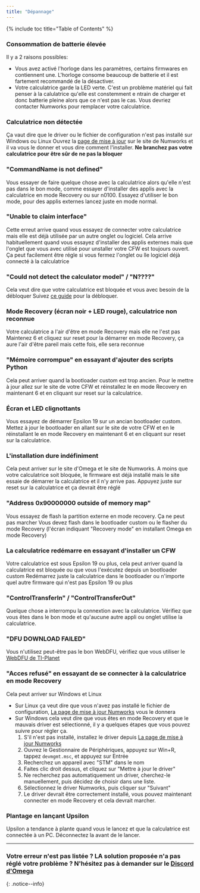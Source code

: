 ```yaml
---
title: "Dépannage"
---
```


{% include toc title="Table of Contents" %}

### Consommation de batterie élevée

Il y a 2 raisons possibles:
- Vous avez activé l'horloge dans les paramètres, certains firmwares en contiennent une. L'horloge consome beaucoup de batterie et il est fartement recommandé de la désactiver.
- Votre calculatrice garde la LED verte. C'est un problème matériel qui fait penser à la calulatrice qu'elle est constemment e ntrain de charger et donc batterie pleine alors que ce n'est pas le cas. Vous devriez contacter Numworks pour remplacer votre calculatrice.

### Calculatrice non détectée

Ça vaut dire que le driver ou le fichier de configuration n'est pas installé sur Windows ou Linux
Ouvrez la [page de mise à jour](https://numworks.com/update/) sur le site de Numworks et il va vous le donner et vous dire comment l'installer. **Ne branchez pas votre calculatrice pour être sûr de ne pas la bloquer**

### "CommandName is not defined"

Vous essayer de faire quelque chose avec la calculatrice alors qu'elle n'est pas dans le bon mode, comme essayer d'installer des applis avec la calculatrice en mode Recovery ou sur n0100.
Essayez d'utiliser le bon mode, pour des applis externes lancez juste en mode normal.

### "Unable to claim interface"

Cette erreut arrive quand vous essayez de connecter votre calculatrice mais elle est déjà utilisée par un autre onglet ou logiciel. Cela arrive habituellement quand vous essayez d'installer des applis externes mais que l'onglet que vous avec utilisé pour unstaller votre CFW est toujours ouvert.
Ça peut facilement être régle si vous fermez l'onglet ou lle logiciel déjà connecté à la calculatrice

### "Could not detect the calculator model" / "N????"

Cela veut dire que votre calculatrice est bloquée et vous avec besoin de la débloquer
Suivez [ce guide](get-started) pour la débloquer.

### Mode Recovery (écran noir + LED rouge), calculatrice non reconnue

Votre calculatrice a l'air d'être en mode Recovery mais elle ne l'est pas
Maintenez 6 et cliquez sur reset pour la démarrer en mode Recovery, ça aure l'air d'être pareil mais cette fois, elle sera reconnue

### "Mémoire corrompue" en essayant d'ajouter des scripts Python

Cela peut arriver quand la bootloader custom est trop ancien.
Pour le mettre à jour allez sur le site de votre CFW et réinstallez le en mode Recovery en maintenant 6 et en cliquant sur reset sur la calculatrice.

### Écran et LED clignottants

Vous essayez de démarrer Epsilon 19 sur un ancian bootloader custom.
Mettez à jour le bootloader en allant sur le site de votre CFW et en le réinstallant le en mode Recovery en maintenant 6 et en cliquant sur reset sur la calculatrice.

### L'installation dure indéfiniment

Cela peut arriver sur le site d'Omega et le site de Numworks. A moins que votre calculatrice soit bloquée, le firmware est déjà installé mais le site essaie de démarrer la calculatrice et il n'y arrive pas.
Appuyez juste sur reset sur la calculatrice et ça devrait être réglé

### "Address 0x90000000 outside of memory map"

Vous essayez de flash la partition externe en mode recovery. Ça ne peut pas marcher
Vous devez flash dans le bootloader custom ou le flasher du mode Recovery (l'écran indiquant "Recovery mode" en installant Omega en mode Recovery)

### La calculatrice redémarre en essayant d'installer un CFW

Votre calculatrice est sous Epsilon 19 ou plus, cela peut arriver quand la calculatrice est bloquée ou que vous l'exécutez depuis un bootloader custom
Redémarrez juste la calculatrice dans le bootloader ou n'importe quel autre firmware qui n'est pas Epsilon 19 ou plus

### "ControlTransferIn" / "ControlTransferOut"

Quelque chose a interrompu la connextion avec la calculatrice.
Vérifiez que vous êtes dans le bon mode et qu'aucune autre appli ou onglet utilise la calculatrice.

### "DFU DOWNLOAD FAILED"

Vous n'utilisez peut-être pas le bon WebDFU, vérifiez que vous utiliser le [WebDFU de TI-Planet](https://ti-planet.github.io/webdfu_numworks/n0110/)

### "Acces refusé" en essayant de se connecter à la calculatrice en mode Recovery

Cela peut arriver sur Windows et Linux
- Sur Linux ça veut dire que vous n'avez pas installé le fichier de configuration, [La page de mise à jour Numworks](https://numworks.com/update/) vous le donnera
- Sur Windows cela veut dire que vous êtes en mode Recovery et que le mauvais driver est sélectionné, il y a quelques étapes que vous pouvez suivre pour régler ça.
  1. S'il n'est pas installé, installez le driver depuis [La page de mise à jour Numworks](https://numworks.com/update/)
  2. Ouvrez le Gestionnaire de Périphériques, appuyez sur Win+R, tappez `devmgmt.msc`, et appuyez sur Entrée
  3. Recherchez un appareil avec "STM" dans le nom
  4. Faites clic droit dessus, et cliquez sur "Mettre à jour le driver"
  5. Ne recherchez pas automatiquement un driver, cherchez-le manuellement, puis décidez de choisir dans une liste.
  6. Sélectionnez le driver Numworks, puis cliquer sur "Suivant"
  7. Le driver devrait être correctement installé, vous pouvez maintenant connecter en mode Recovery et cela devrait marcher.

### Plantage en lançant Upsilon

Upsilon a tendance à plante quand vous le lancez et que la calculatrice est connectée à un PC. Déconnectez la avant de le lancer.

___

### Votre erreur n'est pas listée ? LA solution proposée n'a pas réglé votre problème ? N'hésitez pas à demander sur le [Discord d'Omega](https://discord.gg/X2TWhh9)
{: .notice--info}

